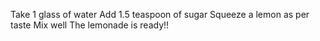 Take 1 glass of water
Add 1.5 teaspoon of sugar
Squeeze a lemon as per taste
Mix well
The lemonade is ready!!